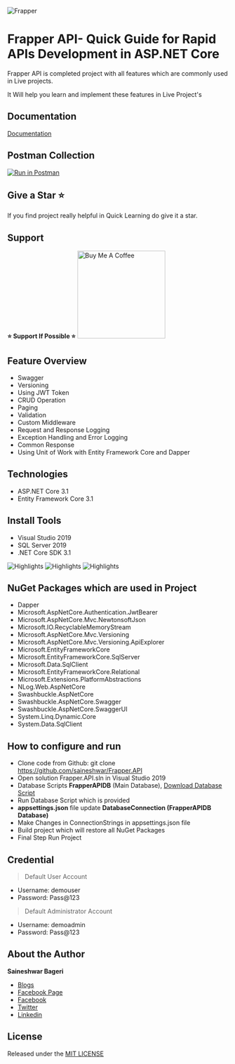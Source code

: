 ![Frapper](https://github.com/saineshwar/Frapper.API/blob/main/Frapper.API.png)

# Frapper API- Quick Guide for Rapid APIs Development in ASP.NET Core 
Frapper API is completed project with all features which are commonly used in Live projects.

It Will help you learn and implement these features in Live Project's

## Documentation
[Documentation](https://tutexchange.com/learn-asp-net-core-web-api-from-project/) 

## Postman Collection
[![Run in Postman](https://run.pstmn.io/button.svg)](https://app.getpostman.com/run-collection/da40edf85cff20e06024)

## Give a Star ⭐️
If you find project really helpful in Quick Learning do give it a star. 

## Support
**⭐️ Support If Possible ⭐️** <a href="https://www.buymeacoffee.com/f8lkgf5" rel="nofollow"><img src="https://camo.githubusercontent.com/3ba8042b343d12b84b85d2e6563376af4150f9cd09e72428349c1656083c8b5a/68747470733a2f2f63646e2e6275796d6561636f666665652e636f6d2f627574746f6e732f64656661756c742d6f72616e67652e706e67" alt="Buy Me A Coffee" 
width="200" data-canonical-src="https://cdn.buymeacoffee.com/buttons/default-orange.png" style="max-width:100%;"></a> 

## Feature Overview 

* Swagger
* Versioning
* Using JWT Token
* CRUD Operation
* Paging
* Validation
* Custom Middleware
* Request and Response Logging
* Exception Handling and Error Logging
* Common Response 
* Using Unit of Work with Entity Framework Core and Dapper

## Technologies
* ASP.NET Core 3.1
* Entity Framework Core 3.1

## Install Tools
* Visual Studio 2019
* SQL Server 2019
* .NET Core SDK 3.1

![Highlights](https://github.com/saineshwar/Frapper.API/blob/main/image001.png)
![Highlights](https://github.com/saineshwar/Frapper.API/blob/main/image002.png)
![Highlights](https://github.com/saineshwar/Frapper.API/blob/main/image003.png)

## NuGet Packages which are used in Project
* Dapper	
* Microsoft.AspNetCore.Authentication.JwtBearer
* Microsoft.AspNetCore.Mvc.NewtonsoftJson
* Microsoft.IO.RecyclableMemoryStream
* Microsoft.AspNetCore.Mvc.Versioning
* Microsoft.AspNetCore.Mvc.Versioning.ApiExplorer
* Microsoft.EntityFrameworkCore
* Microsoft.EntityFrameworkCore.SqlServer
* Microsoft.Data.SqlClient
* Microsoft.EntityFrameworkCore.Relational
* Microsoft.Extensions.PlatformAbstractions
* NLog.Web.AspNetCore
* Swashbuckle.AspNetCore
* Swashbuckle.AspNetCore.Swagger
* Swashbuckle.AspNetCore.SwaggerUI
* System.Linq.Dynamic.Core
* System.Data.SqlClient

## How to configure and run
* Clone code from Github: git clone https://github.com/saineshwar/Frapper.API
* Open solution Frapper.API.sln in Visual Studio 2019
* Database Scripts **FrapperAPIDB** (Main Database), [Download Database Script](https://github.com/saineshwar/Frapper.API/tree/main/Database_Script)
* Run Database Script which is provided
* **appsettings.json** file update **DatabaseConnection (FrapperAPIDB Database)** 
* Make Changes in ConnectionStrings in appsettings.json file
* Build project which will restore all NuGet Packages
* Final Step Run Project

## Credential

> Default User Account
* Username: demouser
* Password: Pass@123

> Default Administrator Account
* Username: demoadmin
* Password: Pass@123

## About the Author
**Saineshwar Bageri**
* [Blogs](https://tutexchange.com/)  
* [Facebook Page](https://www.facebook.com/CodewithSai)  
* [Facebook](https://www.facebook.com/saineshwar.bageri)  
* [Twitter](https://twitter.com/saihacksoft)  
* [Linkedin](https://www.linkedin.com/in/saineshwar-bageri-mvp-35200440)  

## License
Released under the [MIT LICENSE](https://github.com/saineshwar/Frapper.API/blob/main/LICENSE)
